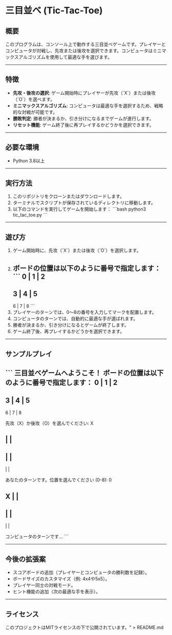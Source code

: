 
# 三目並べ (Tic-Tac-Toe)

## 概要
このプログラムは、コンソール上で動作する三目並べゲームです。プレイヤーとコンピュータが対戦し、先攻または後攻を選択できます。コンピュータはミニマックスアルゴリズムを使用して最適な手を選びます。

---

## 特徴
- **先攻・後攻の選択**: ゲーム開始時にプレイヤーが先攻（\`X\`）または後攻（\`O\`）を選べます。
- **ミニマックスアルゴリズム**: コンピュータは最適な手を選択するため、戦略的な対戦が可能です。
- **勝敗判定**: 勝者が決まるか、引き分けになるまでゲームが進行します。
- **リセット機能**: ゲーム終了後に再プレイするかどうかを選択できます。

---

## 必要な環境
- Python 3.8以上

---

## 実行方法
1. このリポジトリをクローンまたはダウンロードします。
2. ターミナルでスクリプトが保存されているディレクトリに移動します。
3. 以下のコマンドを実行してゲームを開始します：
   \`\`\`bash
   python3 tic_tac_toe.py
   \`\`\`

---

## 遊び方
1. ゲーム開始時に、先攻（\`X\`）または後攻（\`O\`）を選択します。
2. ボードの位置は以下のように番号で指定します：
   \`\`\`
   0 | 1 | 2
   ---------
   3 | 4 | 5
   ---------
   6 | 7 | 8
   \`\`\`
3. プレイヤーのターンでは、0～8の番号を入力してマークを配置します。
4. コンピュータのターンでは、自動的に最適な手が選ばれます。
5. 勝者が決まるか、引き分けになるとゲームが終了します。
6. ゲーム終了後、再プレイするかどうかを選択できます。

---

## サンプルプレイ
\`\`\`
三目並べゲームへようこそ！
ボードの位置は以下のように番号で指定します：
0 | 1 | 2
---------
3 | 4 | 5
---------
6 | 7 | 8

先攻（X）か後攻（O）を選んでください: X

 |   |  
---------
 |   |  
---------
 |   |  

あなたのターンです。位置を選んでください (0-8): 0

X |   |  
---------
 |   |  
---------
 |   |  

コンピュータのターンです...
\`\`\`

---

## 今後の拡張案
- スコアボードの追加（プレイヤーとコンピュータの勝利数を記録）。
- ボードサイズのカスタマイズ（例: 4x4や5x5）。
- プレイヤー同士の対戦モード。
- ヒント機能の追加（次の最適な手を表示）。

---

## ライセンス
このプロジェクトはMITライセンスの下で公開されています。" > README.md